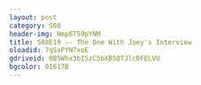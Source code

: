 ```yaml
---
layout: post 
category: S08 
header-img: Hmp6T59pYNM 
title: S08E19 -- The One With Joey's Interview 
oloadid: 7qSxPYN7xoE 
gdriveid: 0B5Whx3bISzC5bXB5QTJlcDFELVU 
bgcolor: 01617B
--- 
```

<!--more--> 
